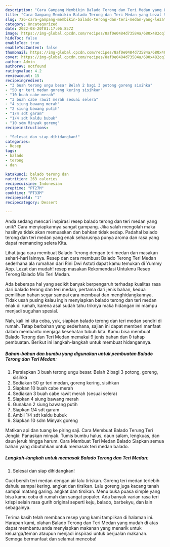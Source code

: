 ```yaml
---
description: "Cara Gampang Membikin Balado Terong dan Teri Medan yang Lezat Sekali"
title: "Cara Gampang Membikin Balado Terong dan Teri Medan yang Lezat Sekali"
slug: 726-cara-gampang-membikin-balado-terong-dan-teri-medan-yang-lezat-sekali
category: Uncategorized
date: 2022-08-20T01:17:06.857Z
image: https://img-global.cpcdn.com/recipes/8af0e0484d73584a/680x482cq70/balado-terong-dan-teri-medan-foto-resep-utama.jpg
hideToc: false
enableToc: true
enableTocContent: false
thumbnail: https://img-global.cpcdn.com/recipes/8af0e0484d73584a/680x482cq70/balado-terong-dan-teri-medan-foto-resep-utama.jpg
cover: https://img-global.cpcdn.com/recipes/8af0e0484d73584a/680x482cq70/balado-terong-dan-teri-medan-foto-resep-utama.jpg
author: Admin
authorAv: notfound
ratingvalue: 4.2
reviewcount: 15
recipeingredient:
- "3 buah terong ungu besar Belah 2 bagi 3 potong goreng sisihka"
- "50 gr teri medan goreng kering sisihkan"
- "10 buah cabe merah"
- "3 buah cabe rawit merah sesuai selera"
- "4 siung bawang merah"
- "2 siung bawang putih"
- "1/4 sdt garam"
- "1/4 sdt kaldu bubuk"
- "10 sdm Minyak goreng"
recipeinstructions:

- "Selesai dan siap dihidangkan!"
categories:
- Resep
tags:
- balado
- terong
- dan

katakunci: balado terong dan 
nutrition: 263 calories
recipecuisine: Indonesian
preptime: "PT27M"
cooktime: "PT33M"
recipeyield: "1"
recipecategory: Dessert

---
```





Anda sedang mencari inspirasi resep balado terong dan teri medan yang unik? Cara menyiapkannya sangat gampang. Jika salah mengolah maka hasilnya tidak akan memuaskan dan bahkan tidak sedap. Padahal balado terong dan teri medan yang enak seharusnya punya aroma dan rasa yang dapat memancing selera Kita.





Lihat juga cara membuat Balado Terong dengan teri medan dan masakan sehari-hari lainnya. Resep dan cara membuat Balado Terong Teri Medan sederhana ala rumahan dari Rini Dwi Astuti dapat kamu temukan di Yummy App. Lezat dan mudah! resep masakan Rekomendasi Untukmu Resep Terong Balado Mix Teri Medan.

Ada beberapa hal yang sedikit banyak berpengaruh terhadap kualitas rasa dari balado terong dan teri medan, pertama dari jenis bahan, kedua pemilihan bahan segar sampai cara membuat dan menghidangkannya. Tidak usah pusing kalau ingin menyiapkan balado terong dan teri medan enak di rumah, karena asal sudah tahu triknya maka hidangan ini mampu menjadi suguhan spesial.






Nah, kali ini kita coba, yuk, siapkan balado terong dan teri medan sendiri di rumah. Tetap berbahan yang sederhana, sajian ini dapat memberi manfaat dalam membantu menjaga kesehatan tubuh kita. Kamu bisa membuat Balado Terong dan Teri Medan memakai 9 jenis bahan dan 0 tahap pembuatan. Berikut ini langkah-langkah untuk membuat hidangannya.

<!--inarticleads1-->

##### Bahan-bahan dan bumbu yang digunakan untuk pembuatan Balado Terong dan Teri Medan:

1. Persiapkan 3 buah terong ungu besar. Belah 2 bagi 3 potong, goreng, sisihka
1. Sediakan 50 gr teri medan, goreng kering, sisihkan
1. Siapkan 10 buah cabe merah
1. Sediakan 3 buah cabe rawit merah (sesuai selera)
1. Siapkan 4 siung bawang merah
1. Gunakan 2 siung bawang putih
1. Siapkan 1/4 sdt garam
1. Ambil 1/4 sdt kaldu bubuk
1. Siapkan 10 sdm Minyak goreng


Matikan api dan tuang ke piring saji. Cara Membuat Balado Terung Teri Jengki: Panaskan minyak. Tumis bumbu halus, daun salam, lengkuas, dan daun jeruk hingga harum. Cara Membuat Teri Medan Balado Siapkan semua bahan yang dibutuhkan untuk memasak teri medan balado. 

<!--inarticleads2-->

##### Langkah-langkah untuk memasak Balado Terong dan Teri Medan:


1. Selesai dan siap dihidangkan!

Cuci bersih teri medan dengan air lalu tiriskan. Goreng teri medan terlebih dahulu sampai kering. angkat dan tirsikan. Lalu goreng juga kacang tanah sampai matang garing. angkat dan tirsikan. Menu buka puasa simple yang bisa kamu coba di rumah dan sangat populer. Ada banyak varian rasa teri krispi selain rasa gurih original seperti keju, balado, barbekyu, dan lain sebagainya. 

Terima kasih telah membaca resep yang kami tampilkan di halaman ini. Harapan kami, olahan Balado Terong dan Teri Medan yang mudah di atas dapat membantu anda menyiapkan makanan yang menarik untuk keluarga/teman ataupun menjadi inspirasi untuk berjualan makanan. Semoga bermanfaat dan selamat mencoba!
